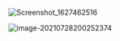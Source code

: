 ![Screenshot_1627462516](C:\Users\59501\Desktop\Screenshot_1627462516.png)

![image-20210728200252374](https://cdn.jsdelivr.net/gh/FocusOn1/myImg/imgimage-20210728200252374.png)



